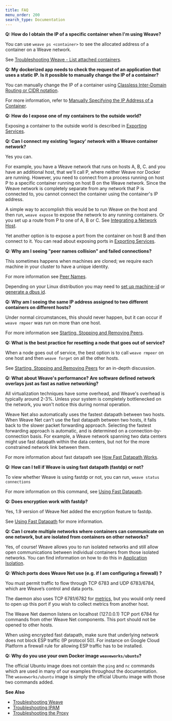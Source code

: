 ```yaml
---
title: FAQ
menu_order: 200
search_type: Documentation
---
```



<a name="container-ip"></a>
**Q: How do I obtain the IP of a specific container when I'm using Weave?**

You can use `weave ps <container>` to see the allocated address of a container on a Weave network.  

See [Troubleshooting Weave - List attached containers](/site/troubleshooting.md#list-attached-containers).


<a name="specific-ip"></a>
**Q: My dockerized app needs to check the request of an application that uses a static IP. Is it possible to manually change the IP of a container?**


You can manually change the IP of a container using [Classless Inter-Domain Routing or CIDR notation](https://en.wikipedia.org/wiki/Classless_Inter-Domain_Routing). 

For more information, refer to [Manually Specifying the IP Address of a Container](/site/tasks/ipam/manual-ip-address.md). 


<a name="expose-container"></a>
**Q: How do I expose one of my containers to the outside world?**

Exposing a container to the outside world is described in [Exporting Services](/site/tasks/manage/service-management.md#exporting).


<a name="legacy-network"></a>
**Q: Can I connect my existing 'legacy' network with a Weave container network?**

Yes you can. 

For example, you have a Weave network that runs on hosts A, B, C. and you have an additional host, that we'll call P, where neither Weave nor Docker are running.  However, you need to connect from a process running on host P to a specific container running on host B on the Weave network.  Since the Weave network is completely separate from any network that P is connected to, you cannot connect the container using the container's IP address. 

A simple way to accomplish this would be to run Weave on the host and then run, `weave expose` to expose the network to any running containers. Or you set up a route from P to one of A, B or C. See [Integrating a Network Host](/site/tasks/manage/host-network-integration.md).

Yet another option is to expose a port from the container on host B and then connect to it. You can read about exposing ports in [Exporting Services](/site/tasks/manage/service-management.md#exporting).


<a name="duplicate-peer"></a>
**Q: Why am I seeing "peer names collision" and failed connections?**

This sometimes happens when machines are cloned; we require each
machine in your cluster to have a unique identity.

For more information see [Peer Names](/site/operational-guide/concepts.md#peer-name).

Depending on your Linux distribution you may need to [set up
machine-id](https://www.freedesktop.org/software/systemd/man/machine-id.html)
or [generate a dbus id](https://dbus.freedesktop.org/doc/dbus-uuidgen.1.html).

<a name="duplicate-ip"></a>
**Q: Why am I seeing the same IP address assigned to two different containers on different hosts?**

Under normal circumstances, this should never happen, but it can occur if `weave rmpeer` was run on more than one host. 

For more information see [Starting, Stopping and Removing Peers](/site/tasks/ipam/stop-remove-peers-ipam.md).


<a name="dead-node"></a>
**Q: What is the best practice for resetting a node that goes out of service?**

When a node goes out of service, the best option is to call `weave rmpeer` on one host and then `weave forget` on all the other hosts.

See [Starting, Stopping and Removing Peers](/site/tasks/ipam/stop-remove-peers-ipam.md) for an in-depth discussion.


<a name="performance"></a>
**Q: What about Weave's performance? Are software defined network overlays just as fast as native networking?**

All virtualization techniques have some overhead, and Weave's overhead is typically around 2-3%. Unless your system is completely bottlenecked on the network, you won't notice this during normal operation. 

Weave Net also automatically uses the fastest datapath between two hosts. When Weave Net can't use the fast datapath between two hosts, it falls back to the slower packet forwarding approach. Selecting the fastest forwarding approach is automatic, and is determined on a connection-by-connection basis. For example, a Weave network spanning two data centers might use fast datapath within the data centers, but not for the more constrained network link between them.

For more information about fast datapath see [How Fast Datapath Works](/site/concepts/fastdp-how-it-works.md).


<a name="query-fastdp"></a>
**Q: How can I tell if Weave is using fast datapath (fastdp) or not?**

To view whether Weave is using fastdp or not, you can run, `weave status connections`

For more information on this command, see [Using Fast Datapath](/site/tasks/manage/fastdp.md).


<a name="encrypted-fastdp"></a>
**Q: Does encryption work with fastdp?**

Yes, 1.9 version of Weave Net added the encryption feature to fastdp.

See [Using Fast Datapath](/site/tasks/manage/fastdp.md) for more information.

<a name="app-isolation"></a>
**Q: Can I create multiple networks where containers can communicate on one network, but are isolated from containers on other networks?**

Yes, of course!  Weave allows you to run isolated networks and still allow open communications between individual containers from those isolated networks. You can find information on how to do this in [Application Isolation](/site/tasks/manage/application-isolation.md).


**<a name="ports"></a>Q: Which ports does Weave Net use (e.g. if I am configuring a firewall) ?**

You must permit traffic to flow through TCP 6783 and UDP 6783/6784,
which are Weave’s control and data ports.

The daemon also uses TCP 6781/6782 for
[metrics](/site/tasks/manage/metrics.md#metrics-endpoint-addresses), but
you would only need to open up this port if you wish to collect metrics
from another host.

The Weave Net daemon listens on localhost (127.0.0.1) TCP port 6784
for commands from other Weave Net components. This port should not be
opened to other hosts.

When using encrypted fast datapath, make sure that underlying
network does not block ESP traffic (IP protocol 50). For instance
on Google Cloud Platform a firewall rule for allowing ESP traffic has
to be installed.

**<a name="own-image"></a>Q: Why do you use your own Docker image `weaveworks/ubuntu`?**

The official Ubuntu image does not contain the `ping` and `nc`
commands which are used in many of our examples throughout the
documentation. The `weaveworks/ubuntu` image is simply the official
Ubuntu image with those two commands added.


**See Also**

 * [Troubleshooting Weave](/site/troubleshooting.md)
 * [Troubleshooting IPAM](/site/tasks/ipam/ipam.md)
 * [Troubleshooting the Proxy](/site/tasks/weave-docker-api/using-proxy.md)
 
